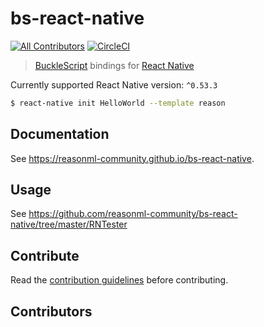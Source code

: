 # bs-react-native
[![All Contributors](https://img.shields.io/badge/all_contributors-4-orange.svg?style=flat-square)](#contributors)
[![CircleCI](https://circleci.com/gh/reasonml-community/bs-react-native/tree/master.svg?style=svg)](https://circleci.com/gh/reasonml-community/bs-react-native/tree/master)

> [BuckleScript](https://github.com/bucklescript/bucklescript) bindings for [React Native](https://github.com/facebook/react-native)

Currently supported React Native version: `^0.53.3`

```bash
$ react-native init HelloWorld --template reason
```

## Documentation

See https://reasonml-community.github.io/bs-react-native.

## Usage

See https://github.com/reasonml-community/bs-react-native/tree/master/RNTester

## Contribute

Read the [contribution guidelines](./CONTRIBUTING.md) before contributing.

## Contributors

<!-- ALL-CONTRIBUTORS-LIST: START - Do not remove or modify this section -->
<!-- ALL-CONTRIBUTORS-LIST:END -->
